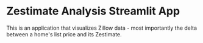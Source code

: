 # Zestimate Analysis Streamlit App

This is an application that visualizes Zillow data - most importantly the delta between a home's list price and its Zestimate. 
